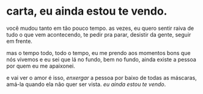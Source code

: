 # carta, eu ainda estou te vendo.

você mudou tanto em tão pouco tempo. as vezes, eu quero sentir raiva de tudo o que vem acontecendo, te pedir pra parar, desistir da gente, seguir em frente.

mas o tempo todo, todo o tempo, eu me prendo aos momentos bons que nós vivemos e eu sei que lá no fundo, bem no fundo, ainda existe a pessoa por quem eu me apaixonei.

e vai ver o amor é isso, _enxergar_ a pessoa por baixo de todas as máscaras, amá-la quando ela não quer ser vista. _eu ainda estou te vendo_.


